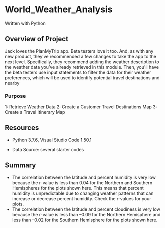 # World_Weather_Analysis

Written with Python

## Overview of Project

Jack loves the PlanMyTrip app. Beta testers love it too. And, as with any new product, they’ve recommended a few changes to take the app to the next level. Specifically, they recommend adding the weather description to the weather data you’ve already retrieved in this module. Then, you'll have the beta testers use input statements to filter the data for their weather preferences, which will be used to identify potential travel destinations and nearby 

### Purpose
1: Retrieve Weather Data
2: Create a Customer Travel Destinations Map
3: Create a Travel Itinerary Map


## Resources

* Python 3.7.6, Visual Studio Code 1.50.1

* Data Source:  several starter codes

## Summary
* The correlation between the latitude and percent humidity is very low because the r-value is less than 0.04 for the Northern and Southern Hemispheres for the plots shown here. This means that percent humidity is unpredictable due to changing weather patterns that can increase or decrease percent humidity. Check the r-values for your plots. 
* The correlation between the latitude and percent cloudiness is very low because the r-value is less than –0.09 for the Northern Hemisphere and less than –0.02 for the Southern Hemisphere for the plots shown here.

